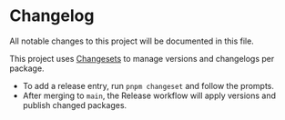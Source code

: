 # Changelog

All notable changes to this project will be documented in this file.

This project uses [Changesets](https://github.com/changesets/changesets) to manage versions and changelogs per package.

- To add a release entry, run `pnpm changeset` and follow the prompts.
- After merging to `main`, the Release workflow will apply versions and publish changed packages.
